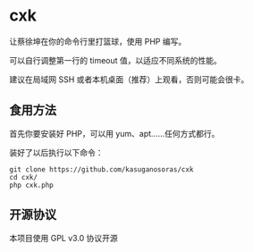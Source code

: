 # cxk
让蔡徐坤在你的命令行里打篮球，使用 PHP 编写。

可以自行调整第一行的 timeout 值，以适应不同系统的性能。

建议在局域网 SSH 或者本机桌面（推荐）上观看，否则可能会很卡。

## 食用方法

首先你要安装好 PHP，可以用 yum、apt……任何方式都行。

装好了以后执行以下命令：

```
git clone https://github.com/kasuganosoras/cxk
cd cxk/
php cxk.php
```

## 开源协议

本项目使用 GPL v3.0 协议开源

